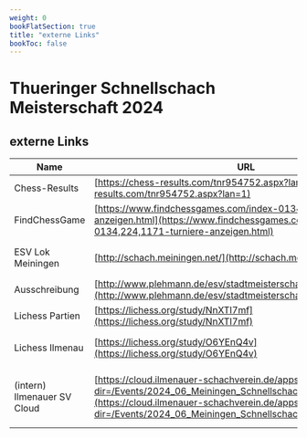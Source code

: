 ```yaml
---
weight: 0
bookFlatSection: true
title: "externe Links"
bookToc: false
---
```



# Thueringer Schnellschach Meisterschaft 2024

## externe Links
| Name                      | URL                                                                       | Datum       | Uhrzeit | Was                                        |
|---------------------------|---------------------------------------------------------------------------|-------------|---------|--------------------------------------------|
| Chess-Results             | [https://chess-results.com/tnr954752.aspx?lan=1](https://chess-results.com/tnr954752.aspx?lan=1) | 2024-06-10  | 07:14   | Turnier Datenbank                          |
| FindChessGame             | [https://www.findchessgames.com/index-0134,224,1171-turniere-anzeigen.html](https://www.findchessgames.com/index-0134,224,1171-turniere-anzeigen.html) | 2024-06-10  | 07:14   | Turnier Datenbank                          |
| ESV Lok Meiningen         | [http://schach.meiningen.net/](http://schach.meiningen.net/)              | 2024-06-10  | 07:14   | Vereinswebsite des ESV Lok Meiningen       |
| Ausschreibung             | [http://www.plehmann.de/esv/stadtmeisterschaft/ausschreibung.html](http://www.plehmann.de/esv/stadtmeisterschaft/ausschreibung.html) | 2024-06-10  | 07:14   | Ausschreibung des Turnieres                |
| Lichess Partien           | [https://lichess.org/study/NnXTI7mf](https://lichess.org/study/NnXTI7mf)  | 2024-06-10  | 07:14   | Lichess Partien von Erik Skopp             |
| Lichess Ilmenau           | [https://lichess.org/study/O6YEnQ4v](https://lichess.org/study/O6YEnQ4v)  | 2024-06-10  | 07:14   | Lichess Partien des Ilmenauer Schachvereins |
| (intern) Ilmenauer SV Cloud        | [https://cloud.ilmenauer-schachverein.de/apps/files/files/110288?dir=/Events/2024_06_Meiningen_Schnellschach](https://cloud.ilmenauer-schachverein.de/apps/files/files/110288?dir=/Events/2024_06_Meiningen_Schnellschach)  | 2024-06-10  | 07:14   | Interner Link zur Ilmenauer SV Cloud zum entsprechenden Turnier |
